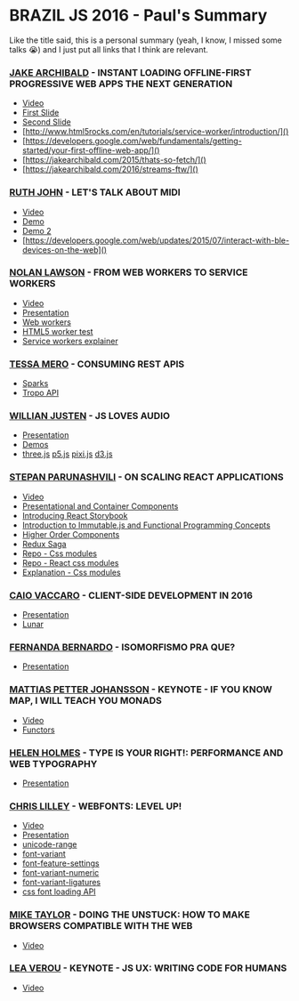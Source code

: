 # BRAZIL JS 2016 - Paul's Summary
Like the title said, this is a personal summary (yeah, I know, I missed some talks :sob:) and I just put all links that I think are relevant.

### [JAKE ARCHIBALD](https://github.com/jakearchibald) - INSTANT LOADING OFFLINE-FIRST PROGRESSIVE WEB APPS THE NEXT GENERATION
- [Video](https://www.youtube.com/watch?v=k6P9ndFNarg)
- [First Slide](https://speakerdeck.com/jaffathecake/offline-first-progressive-web-apps)
- [Second Slide](https://speakerdeck.com/jaffathecake/offline-first-progressive-web-apps-part-ii-the-next-generation-uncovered)
- [http://www.html5rocks.com/en/tutorials/service-worker/introduction/]()
- [https://developers.google.com/web/fundamentals/getting-started/your-first-offline-web-app/]()
- [https://jakearchibald.com/2015/thats-so-fetch/]()
- [https://jakearchibald.com/2016/streams-ftw/]()

### [RUTH JOHN](https://github.com/Rumyra) - LET'S TALK ABOUT MIDI
- [Video](https://www.youtube.com/watch?v=khsBjXKJOPs)
- [Demo](http://codepen.io/Rumyra/pen/NxdbzL)
- [Demo 2](http://mididemos.herokuapp.com/)
- [https://developers.google.com/web/updates/2015/07/interact-with-ble-devices-on-the-web]()

### [NOLAN LAWSON](https://github.com/nolanlawson) - FROM WEB WORKERS TO SERVICE WORKERS
- [Video](https://www.youtube.com/watch?v=H4LQAT4piVI)
- [Presentation](https://nolanlawson.github.io/braziljs-2016/#/)
- [Web workers](http://www.html5rocks.com/en/tutorials/workers/basics/)
- [HTML5 worker test](https://nolanlawson.github.io/html5workertest/)
- [Service workers explainer](https://github.com/w3c/ServiceWorker/blob/master/explainer.md)

### [TESSA MERO](https://twitter.com/TessaMero) - CONSUMING REST APIS
- [Sparks](https://developer.ciscospark.com/)
- [Tropo API](https://www.tropo.com/)

### [WILLIAN JUSTEN](https://github.com/willianjusten) - JS LOVES AUDIO
- [Presentation](https://willianjusten.com.br/braziljs-16/#/1)
- [Demos](https://github.com/willianjusten/audio-experiments)
- [three.js](https://github.com/mrdoob/three.js/) [p5.js](https://github.com/pixijs/pixi.js/) [pixi.js](https://github.com/pixijs/pixi.js/) [d3.js](https://github.com/d3/d3)

### [STEPAN PARUNASHVILI](https://github.com/stopachka) - ON SCALING REACT APPLICATIONS
- [Video](https://www.youtube.com/watch?v=PDe6S9GfKGA)
- [Presentational and Container Components](https://medium.com/@dan_abramov/smart-and-dumb-components-7ca2f9a7c7d0#.ruz4fuu02)
- [Introducing React Storybook](https://voice.kadira.io/introducing-react-storybook-ec27f28de1e2#.v3fhjheqq)
- [Introduction to Immutable.js and Functional Programming Concepts](https://auth0.com/blog/intro-to-immutable-js/)
- [Higher Order Components](https://www.sitepoint.com/react-higher-order-components/)
- [Redux Saga](https://yelouafi.github.io/redux-saga/)
- [Repo - Css modules](https://github.com/css-modules/css-modules)
- [Repo - React css modules](https://github.com/gajus/react-css-modules)
- [Explanation - Css modules](https://glenmaddern.com/articles/css-modules)

### [CAIO VACCARO](https://github.com/caiovaccaro) - CLIENT-SIDE DEVELOPMENT IN 2016
- [Presentation](http://es.slideshare.net/Hugeinc/clientside-development-2016)
- [Lunar](https://github.com/hugeinc/lunar)

### [FERNANDA BERNARDO](https://github.com/FernandaBernardo) - ISOMORFISMO PRA QUE?
- [Presentation](http://www.slideshare.net/fehbernardo/isomorfismo-pra-que)

### [MATTIAS PETTER JOHANSSON](https://github.com/mpj) - KEYNOTE - IF YOU KNOW MAP, I WILL TEACH YOU MONADS
- [Video](https://www.youtube.com/watch?v=2jp8N6Ha7tY)
- [Functors](http://functionaljavascript.blogspot.pe/2013/07/functors.html)

### [HELEN HOLMES](https://github.com/helenvholmes) - TYPE IS YOUR RIGHT!: PERFORMANCE AND WEB TYPOGRAPHY
- [Presentation](http://www.slideshare.net/DanielleAVincent/helen-v-holmes-type-is-your-right)

### [CHRIS LILLEY](https://github.com/svgeesus) - WEBFONTS: LEVEL UP!
- [Video](https://www.youtube.com/watch?v=Mho5DIT6MWM)
- [Presentation](https://www.w3.org/Talks/2016/font-level-up/#intro)
- [unicode-range](https://24ways.org/2011/creating-custom-font-stacks-with-unicode-range)
- [font-variant](https://css-tricks.com/almanac/properties/f/font-variant/)
- [font-feature-settings](https://css-tricks.com/almanac/properties/f/font-feature-settings/)
- [font-variant-numeric](https://www.typotheque.com/articles/opentype_features_in_web_browsers_-_tests)
- [font-variant-ligatures](https://marc.baffl.co.uk/browser_bugs/css-ligatures.html)
- [css font loading API](https://googlechrome.github.io/samples/font-face-set/)

### [MIKE TAYLOR](https://github.com/miketaylr) - DOING THE UNSTUCK: HOW TO MAKE BROWSERS COMPATIBLE WITH THE WEB
- [Video](https://www.youtube.com/watch?v=BXQcLomMoKc)

### [LEA VEROU](https://github.com/leaverou) - KEYNOTE - JS UX: WRITING CODE FOR HUMANS
- [Video](https://www.youtube.com/watch?v=5-ux7GIGFBo)
